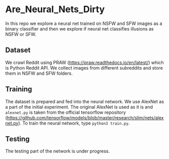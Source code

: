 # Are_Neural_Nets_Dirty
In this repo we explore a neural net trained on NSFW and SFW images as a binary classifier and then we explore if neural net classifies illusions as NSFW or SFW.

## Dataset
We crawl Reddit using PRAW (https://praw.readthedocs.io/en/latest/) which is Python Reddit API. We collect images from different subreddits and store them in NSFW and SFW folders. 

## Training
The dataset is prepared and fed into the neural network. We use AlexNet as a part of the initial experiment. The original AlexNet is used as it is and `alexnet.py` is taken from the official tensorflow repository (https://github.com/tensorflow/models/blob/master/research/slim/nets/alexnet.py).
To train the neural network, type `python3 train.py`.

## Testing
The testing part of the network is under progress.
